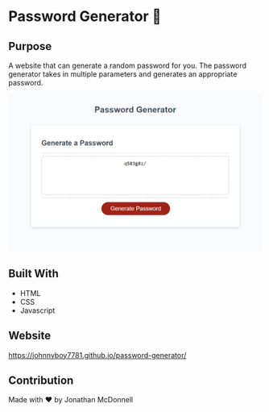 # Password Generator 🔑

## Purpose
A website that can generate a random password for you. 
The password generator takes in multiple parameters and generates an appropriate password.

![Screenshot](./Assets/images/screenshot.png)

## Built With
* HTML
* CSS
* Javascript

## Website
https://johnnyboy7781.github.io/password-generator/

## Contribution
Made with ❤️ by Jonathan McDonnell
